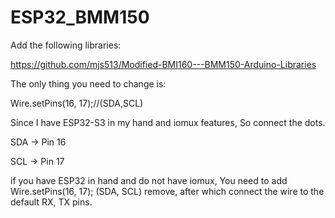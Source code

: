 # ESP32_BMM150
 
Add the following libraries:

https://github.com/mjs513/Modified-BMI160---BMM150-Arduino-Libraries

The only thing you need to change is:

Wire.setPins(16, 17);//(SDA,SCL) 

Since I have ESP32-S3 in my hand and iomux features, So connect the dots.

SDA -> Pin 16

SCL -> Pin 17

if you have ESP32 in hand and do not have iomux, You need to add Wire.setPins(16, 17); (SDA, SCL) remove, after which connect the wire to the default RX, TX pins.
